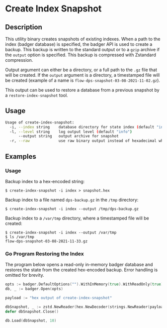# Create Index Snapshot

## Description

This utility binary creates snapshots of existing indexes.
When a path to the index (badger database) is specified, the badger API is used to create a backup. 
This backup is written to the standard output or to a `gzip` archive if the `output` option is specified.
This backup is compressed with Zstandard compression.

Output argument can either be a directory, or a full path to the `.gz` file that will be created.
If the `output` argument is a directory, a timestamped file will be created (example of a name is `flow-dps-snapshot-03-08-2021-11-02.gz`).

This output can be used to restore a database from a previous snapshot by a `restore-index-snapshot` tool.

## Usage

```sh
Usage of create-index-snapshot:
  -i, --index string    database directory for state index (default "index")
  -l, --level string    log output level (default "info")
      --output string   output archive for snapshot
  -r, --raw             use raw binary output instead of hexadecimal when using stdout
```

## Examples

### Usage

Backup index to a hex-encoded string:

```console
$ create-index-snapshot -i index > snapshot.hex
```

Backup index to a file named `dps-backup.gz` in the `/tmp` directory:

```console
$ create-index-snapshot -i index --output /tmp/dps-backup.gz
```

Backup index to a `/var/tmp` directory, where a timestamped file will be created:

```console
$ create-index-snapshot -i index --output /var/tmp
$ ls /var/tmp
flow-dps-snapshot-03-08-2021-11-33.gz
```

### Go Program Restoring the Index

The program below opens a read-only in-memory badger database and restores the state from the created hex-encoded backup. Error handling is omitted for brevity.

```go
opts := badger.DefaultOptions("").WithInMemory(true).WithReadOnly(true).WithLogger(nil)
db, _ := badger.Open(opts)

payload := "hex output of create-index-snapshot"

dbSnapshot, _ := zstd.NewReader(hex.NewDecoder(strings.NewReader(payload)))
defer dbSnapshot.Close()

db.Load(dbSnapshot, 10)
```
